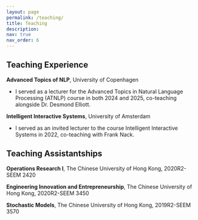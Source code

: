 ```yaml
---
layout: page
permalink: /teaching/
title: Teaching
description: 
nav: true
nav_order: 6
---
```


## Teaching Experience
**Advanced Topics of NLP**, University of Copenhagen 
- I served as a lecturer for the Advanced Topics in Natural Language Processing (ATNLP) course in both 2024 and 2025, co-teaching alongside Dr. Desmond Elliott.

**Intelligent Interactive Systems**, University of Amsterdam
- I served as an invited lecturer to the course Intelligent Interactive Systems in 2022, co-teaching with Frank Nack.


## Teaching Assistantships
<!-- ### The Chinese University of Hong Kong   -->
**Operations Research I**, The Chinese University of Hong Kong, 2020R2-SEEM 2420 

**Engineering Innovation and Entrepreneurship**, The Chinese University of Hong Kong, 2020R2-SEEM 3450 

**Stochastic Models**, The Chinese University of Hong Kong, 2019R2-SEEM 3570


